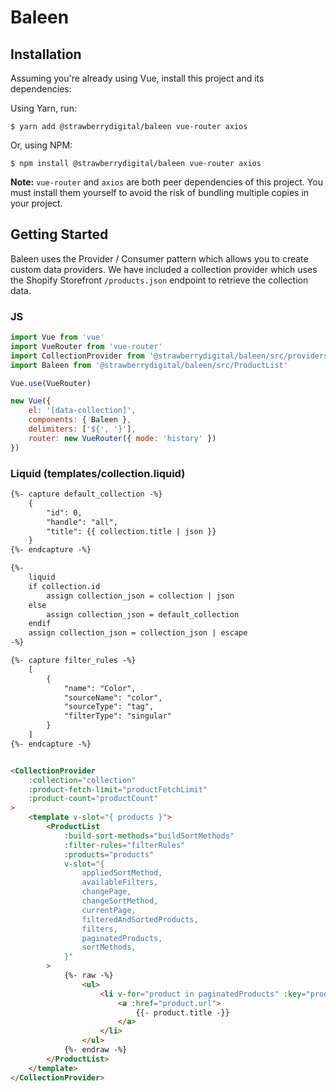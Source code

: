 # Baleen

## Installation
Assuming you're already using Vue, install this project and its dependencies:

Using Yarn, run:
```shell
$ yarn add @strawberrydigital/baleen vue-router axios
```

Or, using NPM:
```shell
$ npm install @strawberrydigital/baleen vue-router axios
```

**Note:** `vue-router` and `axios` are both peer dependencies of this project. You must install them yourself to avoid the risk of bundling multiple copies in your project.

## Getting Started

Baleen uses the Provider / Consumer pattern which allows you to create custom data providers. We have included a collection provider which uses the Shopify Storefront `/products.json` endpoint to retrieve the collection data.

### JS
```js
import Vue from 'vue'
import VueRouter from 'vue-router'
import CollectionProvider from '@strawberrydigital/baleen/src/providers/CollectionProvider';
import Baleen from '@strawberrydigital/baleen/src/ProductList'

Vue.use(VueRouter)

new Vue({
    el: '[data-collection]',
    components: { Baleen },
    delimiters: ['${', '}'],
    router: new VueRouter({ mode: 'history' })
})
```
### Liquid (templates/collection.liquid)
```html
{%- capture default_collection -%}
    {
        "id": 0,
        "handle": "all",
        "title": {{ collection.title | json }}
    }
{%- endcapture -%}

{%-
    liquid
    if collection.id
        assign collection_json = collection | json
    else
        assign collection_json = default_collection
    endif
    assign collection_json = collection_json | escape
-%}

{%- capture filter_rules -%}
    [
        {
            "name": "Color",
            "sourceName": "color",
            "sourceType": "tag",
            "filterType": "singular"
        }
    ]
{%- endcapture -%}


<CollectionProvider
    :collection="collection"
    :product-fetch-limit="productFetchLimit"
    :product-count="productCount"
>
    <template v-slot="{ products }">
        <ProductList
            :build-sort-methods="buildSortMethods"
            :filter-rules="filterRules"
            :products="products"
            v-slot="{
                appliedSortMethod,
                availableFilters,
                changePage,
                changeSortMethod,
                currentPage,
                filteredAndSortedProducts,
                filters,
                paginatedProducts,
                sortMethods,
            }"
        >
            {%- raw -%}
                <ul>
                    <li v-for="product in paginatedProducts" :key="product.id">
                        <a :href="product.url">
                            {{- product.title -}}
                        </a>
                    </li>
                </ul>
            {%- endraw -%}
        </ProductList>
    </template>
</CollectionProvider>
```
